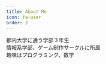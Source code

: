 ```yaml
---
title: About Me
icon: fa-user
order: 3
---
```


都内大学に通う学部３年生  
情報系学部、ゲーム制作サークルに所属  
趣味はプログラミング、数学  

<script type="text/javascript" src="assets/js/processing.js"></script>
 <canvas data-processing-sources="assets/processing/circle_1/circle_1.pde"></canvas>
